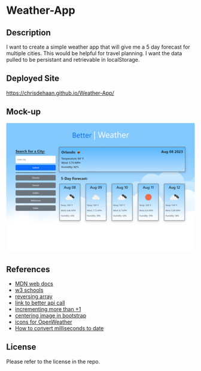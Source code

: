 # Weather-App

## Description

I want to create a simple weather app that will give me a 5 day forecast for multiple cities. This would be helpful for travel planning. I want the data pulled to be persistant and retrievable in localStorage.

## Deployed Site

https://chrisdehaan.github.io/Weather-App/

## Mock-up

![website-mock-up](./assets/img/weather-app-mock.png)

## References

- <a href="https://developer.mozilla.org/en-US/">MDN web docs</a>
- <a href ="https://www.w3schools.com/">w3 schools</a>
- <a href ="https://developer.mozilla.org/en-US/docs/Web/JavaScript/Reference/Global_Objects/Array/reverse">reversing array</a>
- <a href ="https://stackoverflow.com/questions/59935038/openweathermap-api-forecast-for-only-days">link to better api call</a>
- <a href ="https://stackoverflow.com/questions/12809776/can-a-for-loop-increment-decrement-by-more-than-one">incrementing more than +1</a>
- <a href ="https://stackoverflow.com/questions/43226511/how-can-i-center-an-image-in-bootstrap">centering image in bootstrap</a>
- <a href ="https://openweathermap.org/weather-conditions">icons for OpenWeather</a>
- <a href ="https://www.geeksforgeeks.org/how-to-convert-milliseconds-to-date-in-javascript/">How to convert milliseconds to date</a>

## License

Please refer to the license in the repo.